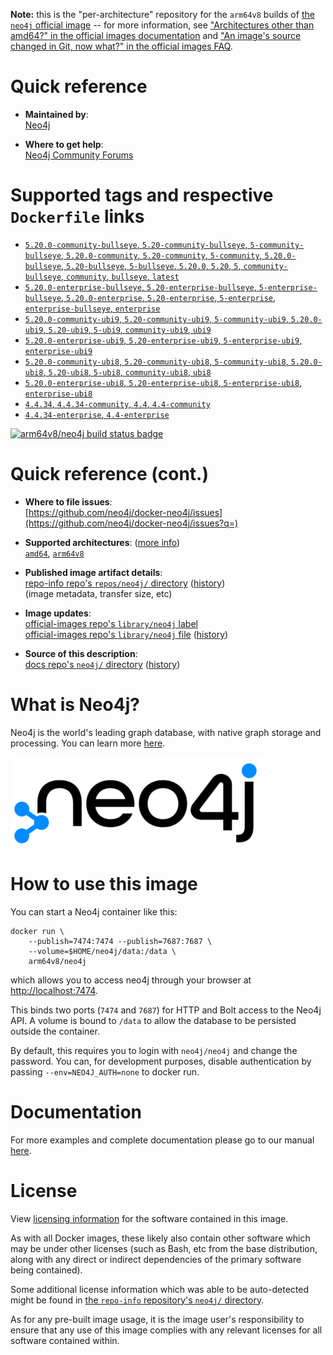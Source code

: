 <!--

********************************************************************************

WARNING:

    DO NOT EDIT "neo4j/README.md"

    IT IS AUTO-GENERATED

    (from the other files in "neo4j/" combined with a set of templates)

********************************************************************************

-->

**Note:** this is the "per-architecture" repository for the `arm64v8` builds of [the `neo4j` official image](https://hub.docker.com/_/neo4j) -- for more information, see ["Architectures other than amd64?" in the official images documentation](https://github.com/docker-library/official-images#architectures-other-than-amd64) and ["An image's source changed in Git, now what?" in the official images FAQ](https://github.com/docker-library/faq#an-images-source-changed-in-git-now-what).

# Quick reference

-	**Maintained by**:  
	[Neo4j](https://github.com/neo4j/docker-neo4j)

-	**Where to get help**:  
	[Neo4j Community Forums](https://community.neo4j.com)

# Supported tags and respective `Dockerfile` links

-	[`5.20.0-community-bullseye`, `5.20-community-bullseye`, `5-community-bullseye`, `5.20.0-community`, `5.20-community`, `5-community`, `5.20.0-bullseye`, `5.20-bullseye`, `5-bullseye`, `5.20.0`, `5.20`, `5`, `community-bullseye`, `community`, `bullseye`, `latest`](https://github.com/neo4j/docker-neo4j-publish/blob/e3875367d27866ea446b1e0a1f069c5275095bcc/5.20.0/bullseye/community/Dockerfile)
-	[`5.20.0-enterprise-bullseye`, `5.20-enterprise-bullseye`, `5-enterprise-bullseye`, `5.20.0-enterprise`, `5.20-enterprise`, `5-enterprise`, `enterprise-bullseye`, `enterprise`](https://github.com/neo4j/docker-neo4j-publish/blob/e3875367d27866ea446b1e0a1f069c5275095bcc/5.20.0/bullseye/enterprise/Dockerfile)
-	[`5.20.0-community-ubi9`, `5.20-community-ubi9`, `5-community-ubi9`, `5.20.0-ubi9`, `5.20-ubi9`, `5-ubi9`, `community-ubi9`, `ubi9`](https://github.com/neo4j/docker-neo4j-publish/blob/e3875367d27866ea446b1e0a1f069c5275095bcc/5.20.0/ubi9/community/Dockerfile)
-	[`5.20.0-enterprise-ubi9`, `5.20-enterprise-ubi9`, `5-enterprise-ubi9`, `enterprise-ubi9`](https://github.com/neo4j/docker-neo4j-publish/blob/e3875367d27866ea446b1e0a1f069c5275095bcc/5.20.0/ubi9/enterprise/Dockerfile)
-	[`5.20.0-community-ubi8`, `5.20-community-ubi8`, `5-community-ubi8`, `5.20.0-ubi8`, `5.20-ubi8`, `5-ubi8`, `community-ubi8`, `ubi8`](https://github.com/neo4j/docker-neo4j-publish/blob/e3875367d27866ea446b1e0a1f069c5275095bcc/5.20.0/ubi8/community/Dockerfile)
-	[`5.20.0-enterprise-ubi8`, `5.20-enterprise-ubi8`, `5-enterprise-ubi8`, `enterprise-ubi8`](https://github.com/neo4j/docker-neo4j-publish/blob/e3875367d27866ea446b1e0a1f069c5275095bcc/5.20.0/ubi8/enterprise/Dockerfile)
-	[`4.4.34`, `4.4.34-community`, `4.4`, `4.4-community`](https://github.com/neo4j/docker-neo4j-publish/blob/d8543a8aec237f8d127f233c74f09cf3c76f9051/4.4.34/bullseye/community/Dockerfile)
-	[`4.4.34-enterprise`, `4.4-enterprise`](https://github.com/neo4j/docker-neo4j-publish/blob/d8543a8aec237f8d127f233c74f09cf3c76f9051/4.4.34/bullseye/enterprise/Dockerfile)

[![arm64v8/neo4j build status badge](https://img.shields.io/jenkins/s/https/doi-janky.infosiftr.net/job/multiarch/job/arm64v8/job/neo4j.svg?label=arm64v8/neo4j%20%20build%20job)](https://doi-janky.infosiftr.net/job/multiarch/job/arm64v8/job/neo4j/)

# Quick reference (cont.)

-	**Where to file issues**:  
	[https://github.com/neo4j/docker-neo4j/issues](https://github.com/neo4j/docker-neo4j/issues?q=)

-	**Supported architectures**: ([more info](https://github.com/docker-library/official-images#architectures-other-than-amd64))  
	[`amd64`](https://hub.docker.com/r/amd64/neo4j/), [`arm64v8`](https://hub.docker.com/r/arm64v8/neo4j/)

-	**Published image artifact details**:  
	[repo-info repo's `repos/neo4j/` directory](https://github.com/docker-library/repo-info/blob/master/repos/neo4j) ([history](https://github.com/docker-library/repo-info/commits/master/repos/neo4j))  
	(image metadata, transfer size, etc)

-	**Image updates**:  
	[official-images repo's `library/neo4j` label](https://github.com/docker-library/official-images/issues?q=label%3Alibrary%2Fneo4j)  
	[official-images repo's `library/neo4j` file](https://github.com/docker-library/official-images/blob/master/library/neo4j) ([history](https://github.com/docker-library/official-images/commits/master/library/neo4j))

-	**Source of this description**:  
	[docs repo's `neo4j/` directory](https://github.com/docker-library/docs/tree/master/neo4j) ([history](https://github.com/docker-library/docs/commits/master/neo4j))

# What is Neo4j?

Neo4j is the world's leading graph database, with native graph storage and processing. You can learn more [here](http://neo4j.com/developer).

![logo](https://raw.githubusercontent.com/docker-library/docs/56823e63d5b6dd7ddbb9d5d3c4a8947778055d8e/neo4j/logo.png)

# How to use this image

You can start a Neo4j container like this:

```console
docker run \
    --publish=7474:7474 --publish=7687:7687 \
    --volume=$HOME/neo4j/data:/data \
    arm64v8/neo4j
```

which allows you to access neo4j through your browser at [http://localhost:7474](http://localhost:7474).

This binds two ports (`7474` and `7687`) for HTTP and Bolt access to the Neo4j API. A volume is bound to `/data` to allow the database to be persisted outside the container.

By default, this requires you to login with `neo4j/neo4j` and change the password. You can, for development purposes, disable authentication by passing `--env=NEO4J_AUTH=none` to docker run.

# Documentation

For more examples and complete documentation please go to our manual [here](http://neo4j.com/docs/operations-manual/current/deployment/single-instance/docker/).

# License

View [licensing information](https://neo4j.com/licensing) for the software contained in this image.

As with all Docker images, these likely also contain other software which may be under other licenses (such as Bash, etc from the base distribution, along with any direct or indirect dependencies of the primary software being contained).

Some additional license information which was able to be auto-detected might be found in [the `repo-info` repository's `neo4j/` directory](https://github.com/docker-library/repo-info/tree/master/repos/neo4j).

As for any pre-built image usage, it is the image user's responsibility to ensure that any use of this image complies with any relevant licenses for all software contained within.
